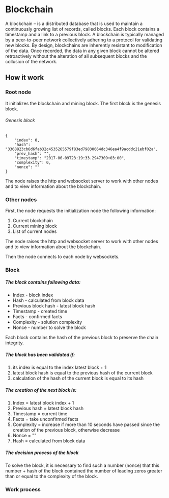 # Blockchain
A blockchain – is a distributed database that is used to maintain a 
continuously growing list of records, called blocks.
Each block contains a timestamp and a link to a previous block.
A blockchain is typically managed by a peer-to-peer network collectively 
adhering to a protocol for validating new blocks. By design, blockchains 
are inherently resistant to modification of the data. Once recorded, 
the data in any given block cannot be altered retroactively without 
the alteration of all subsequent blocks and the collusion of the network.

## How it work
### Root node
It initializes the blockchain and mining block. 
The first block is the genesis block.
###### Genesis block
```
{
    "index": 0,
    "hash": "3368823cb6d6fab32c4535265579f83ed79830664dc346ea4f9acddc21ebf02a",
    "prev_hash": "",
    "timestamp": "2017-06-09T23:19:33.2947309+03:00",
    "complexity": 0,
    "nonce": ""
}
```
The node raises the http and websocket server 
to work with other nodes and to view information about the blockchain.

### Other nodes
First, the node requests the initialization node the following information:
1. Current blockchain
2. Current mining block
3. List of current nodes

The node raises the http and websocket server 
to work with other nodes and to view information about the blockchain.

Then the node connects to each node by websockets.

### Block
##### The block contains following data:
- Index - block index
- Hash - calculated from block data
- Previous block hash - latest block hash
- Timestamp - created time
- Facts - confirmed facts
- Complexity - solution complexity
- Nonce - number to solve the block

Each block contains the hash of the previous block 
to preserve the chain integrity.

##### The block has been validated if:
1. its index is equal to the index latest block + 1
2. latest block hash is equal to the previous hash of the current block 
3. calculation of the hash of the current block is equal to its hash

##### The creation of the next block is:
1. Index = latest block index + 1
2. Previous hash = latest block hash
3. Timestamp = current time
4. Facts = take unconfirmed facts
5. Complexity = increase if more than 10 seconds have passed since the 
creation of the previous block, otherwise decrease
6. Nonce = ""
7. Hash = calculated from block data

##### The decision process of the block
To solve the block, it is necessary to find such a number (nonce)
that this number + hash of the block contained the number of leading zeros 
greater than or equal to the complexity of the block.

### Work process
